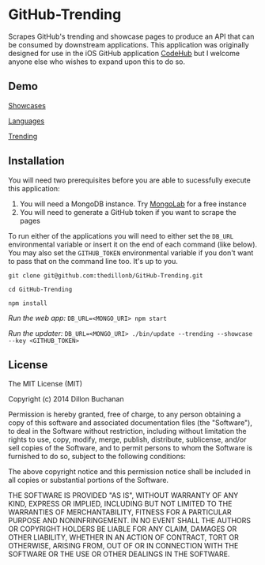 # GitHub-Trending

Scrapes GitHub's trending and showcase pages to produce an API that can be consumed by downstream applications. 
This application was originally designed for use in the iOS GitHub application [CodeHub](https://github.com/thedillonb/CodeHub)
but I welcome anyone else who wishes to expand upon this to do so.

## Demo

[Showcases](http://trending.codehub-app.com/v2/showcases)

[Languages](http://trending.codehub-app.com/v2/languages)

[Trending](http://trending.codehub-app.com/v2/trending)

## Installation

You will need two prerequisites before you are able to sucessfully execute this application:

1. You will need a MongoDB instance. Try [MongoLab](http://www.mongolab.com) for a free instance
2. You will need to generate a GitHub token if you want to scrape the pages

To run either of the applications you will need to either set the ```DB_URL``` environmental variable or insert it on the end of each command (like below). You may also set the ```GITHUB_TOKEN``` environmental variable if you don't want to pass that on the command line too. It's up to you.

```
git clone git@github.com:thedillonb/GitHub-Trending.git

cd GitHub-Trending

npm install
```

*Run the web app:* ```DB_URL=<MONGO_URI> npm start```

*Run the updater:* ```DB_URL=<MONGO_URI> ./bin/update --trending --showcase --key <GITHUB_TOKEN>```


## License 

The MIT License (MIT)

Copyright (c) 2014 Dillon Buchanan

Permission is hereby granted, free of charge, to any person obtaining a copy
of this software and associated documentation files (the "Software"), to deal
in the Software without restriction, including without limitation the rights
to use, copy, modify, merge, publish, distribute, sublicense, and/or sell
copies of the Software, and to permit persons to whom the Software is
furnished to do so, subject to the following conditions:

The above copyright notice and this permission notice shall be included in all
copies or substantial portions of the Software.

THE SOFTWARE IS PROVIDED "AS IS", WITHOUT WARRANTY OF ANY KIND, EXPRESS OR
IMPLIED, INCLUDING BUT NOT LIMITED TO THE WARRANTIES OF MERCHANTABILITY,
FITNESS FOR A PARTICULAR PURPOSE AND NONINFRINGEMENT. IN NO EVENT SHALL THE
AUTHORS OR COPYRIGHT HOLDERS BE LIABLE FOR ANY CLAIM, DAMAGES OR OTHER
LIABILITY, WHETHER IN AN ACTION OF CONTRACT, TORT OR OTHERWISE, ARISING FROM,
OUT OF OR IN CONNECTION WITH THE SOFTWARE OR THE USE OR OTHER DEALINGS IN THE
SOFTWARE.
